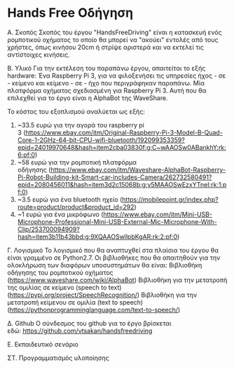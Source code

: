 # Hands Free Οδήγηση
Α. Σκοπός
Σκοπός του έργου "HandsFreeDriving" είναι η κατασκευή ενός ρομποτικού οχήματος το οποίο θα μπορεί να "ακούει" εντολές από τους χρήστες, όπως κινήσου 20cm ή στρίψε αριστερά και να εκτελεί τις αντίστοιχες κινήσεις.

Β. Υλικό
Για την εκτέλεση του παραπάνω έργου, απαιτείται το εξής hardware:
Ένα Raspberry Pi 3, για να φιλοξενήσει τις υπηρεσίες ήχος - σε - κείμενο και κείμενο - σε - ήχο που περιγράφηκαν παραπάνω.
Μία πλατφόρμα οχήματος σχεδιασμένη για Raspberry Pi 3. Αυτή που θα επιλεχθεί για το έργο είναι η AlphaBot της WaveShare.

Το κόστος του εξοπλισμού αναλύεται ως εξής:
1. ~33.5 ευρώ για την αγορά του raspberry pi 3 (https://www.ebay.com/itm/Original-Raspberry-Pi-3-Model-B-Quad-Core-1-2GHz-64-bit-CPU-wifi-bluetooth/192099353359?epid=24019970648&hash=item2cba03830f:g:C~wAAOSw0ABankhY:rk:6:pf:0)
2. ~58 ευρώ για την ρομποτική πλατφόρμα οδήγησης (https://www.ebay.com/itm/Waveshare-AlphaBot-Raspberry-Pi-Robot-Building-kit-Smart-car-includes-Camera/262732580491?epid=2080456011&hash=item3d2c15068b:g:y5MAAOSwEzxYTneI:rk:1:pf:0)
3. ~3.5 ευρώ για ένα bluetooth ηχείο (https://mobilepoint.gr/index.php?route=product/product&product_id=292)
4. ~1 ευρώ για ένα μικρόφωνο (https://www.ebay.com/itm/Mini-USB-Microphone-Professional-Mini-USB-External-Mic-Microphone-With-Clip/253700094909?hash=item3b11b43bbd:g:9XQAAOSwllpbKgAR:rk:2:pf:0)

Γ. Λογισμικό
Το λογισμικό που θα αναπτυχθεί στα πλαίσια του έργου θα είναι γραμμένο σε Python2.7. Οι βιβλιοθήκες που θα απαιτηθούν για την ολοκλήρωση των διαφόρων υποσυστημάτων θα είναι:
Βιβλιοθήκη οδήγησης του ρομποτικού οχήματος (https://www.waveshare.com/wiki/AlphaBot)
Βιβλιοθήκη για την μετατροπή της ομιλίας σε κείμενο (speech to text) (https://pypi.org/project/SpeechRecognition/)
Βιβλιοθήκη για την μετατροπή κείμενου σε ομιλία (text to speech) (https://pythonprogramminglanguage.com/text-to-speech/)

Δ. Github
Ο σύνδεσμος του github για το έργο βρίσκεται εδώ: https://github.com/vtsakan/handsfreedriving

Ε. Εκπαιδευτικό σενάριο

ΣΤ. Προγραμματισμός υλοποίησης
